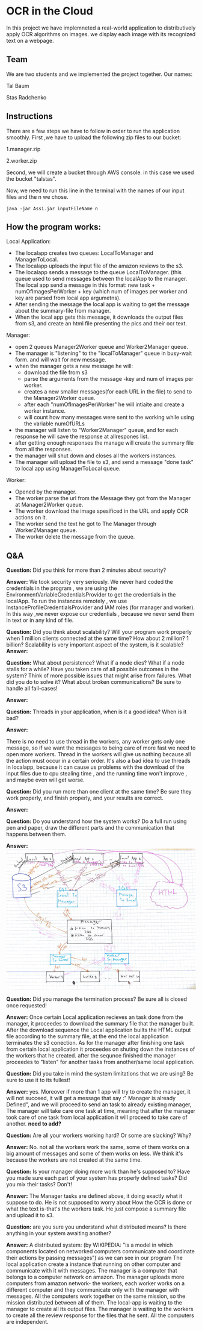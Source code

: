 # OCR in the Cloud
In this project we have implemneted a real-world application to distributively apply OCR algorithms on images.
we display each image with its recognized text on a webpage.

## Team
We are two students and we implemented the project together.
Our names:

Tal Baum

Stas Radchenko

## Instructions 
There are a few steps we have to follow in order to run the application smoothly.
First ,we have to upload the following zip files to our bucket:

1.manager.zip

2.worker.zip

Second, we will create a bucket through AWS console. in this case we used the bucket "talstas".

Now, we need to run this line in the terminal with the names of our input files and the n we chose.
```
java -jar Ass1.jar inputFileName n
```
## How the program works:
Local Application:
* The localapp creates two queues: LocalToManager and ManagerToLocal.
* The localapp uploads the input file of the amazon reviews to the s3.
* The localapp sends a message to the queue LocalToManager.
(this queue used to send messages between the localApp to the manager.
The local app send a message in this format: 
new task + numOfImagesPerWorker + key (which num of images per worker and key are parsed from local app argumetns).
 * After sending the message the local app is waiting to get the message about the summary-file from manager.
 * When the local app gets this message, it downloads the output files from s3, and create an html file presenting the pics and their ocr text.
 
 Manager:
* open 2 queues Manager2Worker queue and Worker2Manager queue.
* The manager is "listening" to the "localToManager" queue in busy-wait form. and will wait for new message.
* when the manager gets a new message he will:
   - download the file from s3
   - parse the arguments from the message -key and num of images per worker.
   - creates a new smaller messages(for each URL in the file) to send to the Manager2Worker queue.
   - after each "numOfImagesPerWorker" he will intiaite and create a worker instance.
   - will count how many messages were sent to the working while using the variable numOfURLs
* the manager will listen to "Worker2Manager" queue, and for each response he will save the response at allrespones list.
* after getting enough responses the manage will create the summary file from all the responses.
* the manager will shut down and closes all the workers instances.
* The manager will upload the file to s3, and send a message "done task" to local app using ManagerToLocal queue.

Worker:
* Opened by the manager.
* The worker parse the url from the Message they got from the Manager at Manager2Worker queue.
* The worker download the image spesificed in the URL and apply OCR actions on it.
* The worker send the text he got to The Manager through Worker2Manager queue.
* The worker delete the message from the queue.

## Q&A
**Question:** Did you think for more than 2 minutes about security?

**Answer:** We took security very seriously. We never hard coded the credentials in the program ,
we are using the EnvironmentVariableCredentialsProvider to get the credentials in the localApp.
To run the instances remotely , we use InstanceProfileCredentialsProvider and IAM roles (for manager and worker).
In this way ,we never expose our credentials , because we never send them in text or in any kind of file.

**Question:** Did you think about scalability? Will your program work properly when 1 million clients connected at the same time? How about 2 million? 1 billion? Scalability is very important aspect of the system, is it scalable?
**Answer:**  

**Question:** What about persistence? What if a node dies? What if a node stalls for a while? Have you taken care of all possible outcomes in the system? Think of more possible issues that might arise from failures. What did you do to solve it? What about broken communications? Be sure to handle all fail-cases!

**Answer:** 


**Question:** Threads in your application, when is it a good idea? When is it bad?

**Answer:**

There is no need to use thread in the workers, any worker gets only one message, so if we want the messages to being care of more fast we need to open more workers.
Thread in the workers will give us nothing because all the action must occur in a certain order.
It's also a bad idea to use threads in localapp, because it can cause us problems with the download of the input files due to cpu stealing time , and the running time won't improve , and maybe even will get worse.

**Question:** Did you run more than one client at the same time? Be sure they work properly, and finish properly, and your results are correct.

**Answer:**


**Question:** Do you understand how the system works? Do a full run using pen and paper, draw the different parts and the communication that happens between them.

**Answer:**
![ARCHITECTURE](https://github.com/StasRadchenko/Cloud-computing-ASS1/blob/master/042849ef-5caa-4ae7-88f1-d0b7cad2b414.jpg)

**Question:** Did you manage the termination process? Be sure all is closed once requested!

**Answer:** 
Once certain Local application recieves an task done from the manager, it proceedes to download the summary file that the manager built.
After the download sequence the Local application builts the HTML output file according to the summary file, at the end the local application terminates the s3 conection. As for the manager after finishing one task from certain local application it proceedes on shuting down the instances of the workers that he created. after the sequnce finished the manager proceedes to "listen" for another tasks from another/same local application.

**Question:** Did you take in mind the system limitations that we are using? Be sure to use it to its fullest!

**Answer:**
yes. Moreover if more than 1 app will try to create the manager, it will not succeed,
it will get a message that say :" Manager is already Defined", and we will proceed to send an task to already existing manager, The manager will take care one task at time, meaning that after the manager took care of one task from local application it will proceed to take care of another.
**need to add?**

**Question:** Are all your workers working hard? Or some are slacking? Why?

**Answer:**
No. not all the workers work the same, some of them works on a big amount of messages and some of them works on less.
We think it's because the workers are not created at the same time.

**Question:** Is your manager doing more work than he's supposed to? Have you made sure each part of your system has properly defined tasks? Did you mix their tasks? Don't!

**Answer:**
The Manager tasks are defined above, it doing exactly what it suppose to do.
He is not supposed to worry about How the OCR is done or what the text is-that's the workers task.
He just compose a summary file and upload it to s3.

**Question:** are you sure you understand what distributed means? Is there anything in your system awaiting another?

**Answer:**
A distributed system: (by WIKIPEDIA: "is a model in which components located on networked computers communicate and coordinate their actions by passing messages")
as we can see in our program The local application create a instance that running on other computer and communicate with it with messages.
The manager is a computer that belongs to a computer network on amazon.
The manager uploads more computers from amazon network- the workers, each worker works on a different computer and they communicate only with the manager with messages.
All the computers work together on the same mission, so the mission distributed between all of them.
The local-app is waiting to the manager to create all its output files.
The manager is waiting to the workers to create all the review response for the files that he sent.
All the computers are independent.

